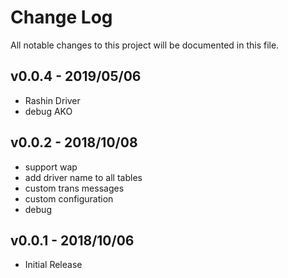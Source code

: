 # Change Log

All notable changes to this project will be documented in this file.

## v0.0.4 - 2019/05/06
- Rashin Driver
- debug AKO

## v0.0.2 - 2018/10/08
- support wap
- add driver name to all tables
- custom trans messages
- custom configuration
- debug


## v0.0.1 - 2018/10/06
- Initial Release
